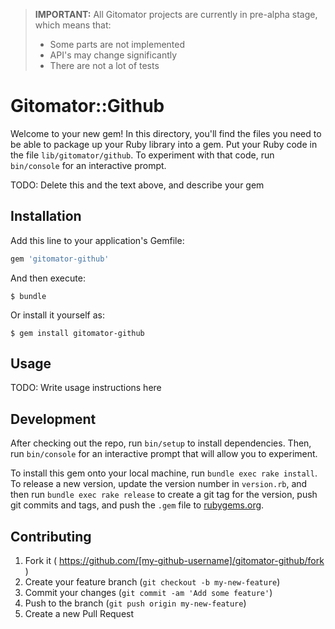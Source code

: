 > **IMPORTANT:** All Gitomator projects are currently in pre-alpha stage, which means that:        
>
>  * Some parts are not implemented
>  * API's may change significantly
>  * There are not a lot of tests
>

# Gitomator::Github

Welcome to your new gem! In this directory, you'll find the files you need to be able to package up your Ruby library into a gem. Put your Ruby code in the file `lib/gitomator/github`. To experiment with that code, run `bin/console` for an interactive prompt.

TODO: Delete this and the text above, and describe your gem

## Installation

Add this line to your application's Gemfile:

```ruby
gem 'gitomator-github'
```

And then execute:

    $ bundle

Or install it yourself as:

    $ gem install gitomator-github

## Usage

TODO: Write usage instructions here

## Development

After checking out the repo, run `bin/setup` to install dependencies. Then, run `bin/console` for an interactive prompt that will allow you to experiment.

To install this gem onto your local machine, run `bundle exec rake install`. To release a new version, update the version number in `version.rb`, and then run `bundle exec rake release` to create a git tag for the version, push git commits and tags, and push the `.gem` file to [rubygems.org](https://rubygems.org).

## Contributing

1. Fork it ( https://github.com/[my-github-username]/gitomator-github/fork )
2. Create your feature branch (`git checkout -b my-new-feature`)
3. Commit your changes (`git commit -am 'Add some feature'`)
4. Push to the branch (`git push origin my-new-feature`)
5. Create a new Pull Request
